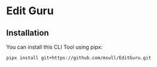 # Edit Guru


## Installation

You can install this CLI Tool using pipx:

```bash
pipx install git+https://github.com/msull/EditGuru.git
```
